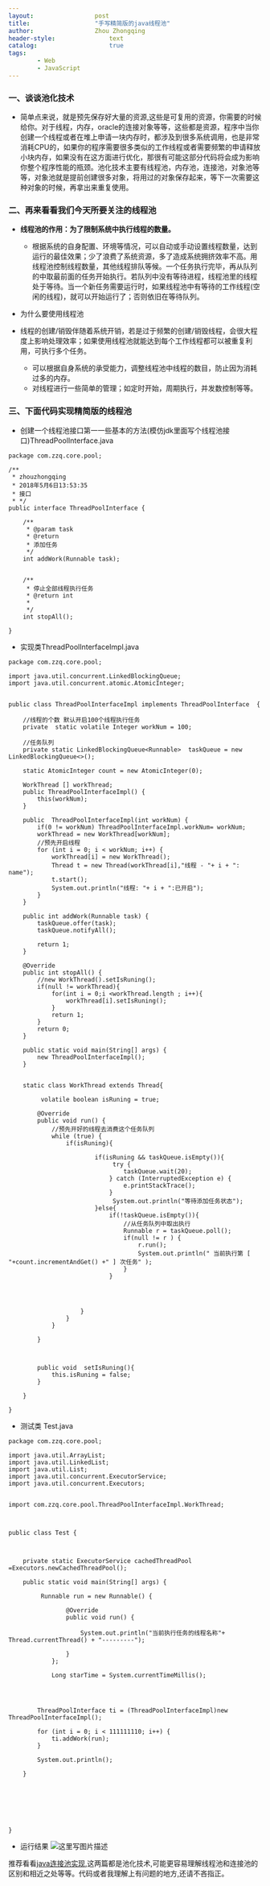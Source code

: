 ```yaml
---
layout:					post
title:					"手写精简版的java线程池"
author:					Zhou Zhongqing
header-style:				text
catalog:					true
tags:
		- Web
		- JavaScript
---
```

### 一、谈谈池化技术 
- 简单点来说，就是预先保存好大量的资源,这些是可复用的资源，你需要的时候给你。对于线程，内存，oracle的连接对象等等，这些都是资源，程序中当你创建一个线程或者在堆上申请一块内存时，都涉及到很多系统调用，也是非常消耗CPU的，如果你的程序需要很多类似的工作线程或者需要频繁的申请释放小块内存，如果没有在这方面进行优化，那很有可能这部分代码将会成为影响你整个程序性能的瓶颈。池化技术主要有线程池，内存池，连接池，对象池等等，对象池就是提前创建很多对象，将用过的对象保存起来，等下一次需要这种对象的时候，再拿出来重复使用。

### 二、再来看看我们今天所要关注的线程池

- **线程池的作用：为了限制系统中执行线程的数量。**
	- 根据系统的自身配置、环境等情况，可以自动或手动设置线程数量，达到运行的最佳效果；少了浪费了系统资源，多了造成系统拥挤效率不高。用线程池控制线程数量，其他线程排队等候。一个任务执行完毕，再从队列的中取最前面的任务开始执行。若队列中没有等待进程，线程池里的线程处于等待。当一个新任务需要运行时，如果线程池中有等待的工作线程(空闲的线程)，就可以开始运行了；否则依旧在等待队列。

- 为什么要使用线程池
 - 线程的创建/销毁伴随着系统开销，若是过于频繁的创建/销毁线程，会很大程度上影响处理效率；如果使用线程池就能达到每个工作线程都可以被重复利用，可执行多个任务。
	- 可以根据自身系统的承受能力，调整线程池中线程的数目，防止因为消耗过多的内存。
   - 对线程进行一些简单的管理；如定时开始，周期执行，并发数控制等等。

### 三、下面代码实现精简版的线程池

- 创建一个线程池接口第一一些基本的方法(模仿jdk里面写个线程池接口)ThreadPoolInterface.java

```
package com.zzq.core.pool;

/**
 * zhouzhongqing
 * 2018年5月6日13:53:35
 * 接口
 * */
public interface ThreadPoolInterface {
	
	/**
	 * @param task
	 * @return
	 * 添加任务
	 */
	int addWork(Runnable task);
	
	
	/**
	 * 停止全部线程执行任务
	 * @return int
	 * 
	 */
	int stopAll();

}

```
- 实现类ThreadPoolInterfaceImpl.java

```
package com.zzq.core.pool;

import java.util.concurrent.LinkedBlockingQueue;
import java.util.concurrent.atomic.AtomicInteger;


public class ThreadPoolInterfaceImpl implements ThreadPoolInterface  {

	//线程的个数 默认开启100个线程执行任务
	private  static volatile Integer workNum = 100;
	
	//任务队列
	private static LinkedBlockingQueue<Runnable>  taskQueue = new LinkedBlockingQueue<>();
	
	static AtomicInteger count = new AtomicInteger(0);
	
	WorkThread [] workThread;
	public ThreadPoolInterfaceImpl() {
		this(workNum);
	}
	
	public  ThreadPoolInterfaceImpl(int workNum) {
		if(0 != workNum) ThreadPoolInterfaceImpl.workNum= workNum;
		workThread = new WorkThread[workNum];
		//预先开启线程
		for (int i = 0; i < workNum; i++) {
			workThread[i] = new WorkThread();
			Thread t = new Thread(workThread[i],"线程 - "+ i + ": name");
			t.start();
			System.out.println("线程: "+ i + ":已开启");
		}
	}
	
	public int addWork(Runnable task) {
		taskQueue.offer(task);
		taskQueue.notifyAll();
	
		return 1;
	}

	@Override
	public int stopAll() {
		//new WorkThread().setIsRuning();
		if(null != workThread){
			for(int i = 0;i <workThread.length ; i++){
				workThread[i].setIsRuning();
			}
			return 1;
		}
		return 0;
	}
	
	public static void main(String[] args) {
		new ThreadPoolInterfaceImpl();
	}
	
	
	static class WorkThread extends Thread{
		
		 volatile boolean isRuning = true;
		
		@Override
		public void run() {
			//预先开好的线程去消费这个任务队列
			while (true) {
				if(isRuning){
					 
						if(isRuning && taskQueue.isEmpty()){
							 try {
								taskQueue.wait(20);
							} catch (InterruptedException e) {
								e.printStackTrace();
							}
							 System.out.println("等待添加任务状态");
						}else{
							if(!taskQueue.isEmpty()){
								//从任务队列中取出执行
								Runnable r = taskQueue.poll();
								if(null != r ) {
									r.run();
									System.out.println(" 当前执行第 [ "+count.incrementAndGet() +" ] 次任务" );
								}
							}
						
						
						
						
					}
				}
			}
			
		}
		
		
		
		public void  setIsRuning(){
			this.isRuning = false;
		}
		
	}
	
}

```

- 测试类 Test.java

```
package com.zzq.core.pool;

import java.util.ArrayList;
import java.util.LinkedList;
import java.util.List;
import java.util.concurrent.ExecutorService;
import java.util.concurrent.Executors;


import com.zzq.core.pool.ThreadPoolInterfaceImpl.WorkThread;



public class Test {


	
	private static ExecutorService cachedThreadPool =Executors.newCachedThreadPool();
	
	public static void main(String[] args) {
		
		 Runnable run = new Runnable() {
				
				@Override
				public void run() {

					System.out.println("当前执行任务的线程名称"+ Thread.currentThread() + "---------");
					
				}
			};
			
			Long starTime = System.currentTimeMillis();

			
			
		 
		ThreadPoolInterface ti = (ThreadPoolInterfaceImpl)new ThreadPoolInterfaceImpl();
	
		for (int i = 0; i < 111111110; i++) {
			ti.addWork(run);
		} 
		
		System.out.println();
	 
	}
	
	
	

	
	
	 
}

```

- 运行结果
![这里写图片描述](https://i-blog.csdnimg.cn/blog_migrate/e33f363e74ea65a6c0866c821bfdb723.png)

推荐看看[java连接池实现](https://blog.csdn.net/baidu_19473529/article/details/78003175),这两篇都是池化技术,可能更容易理解线程池和连接池的区别和相近之处等等。代码或者我理解上有问题的地方,还请不吝指正。